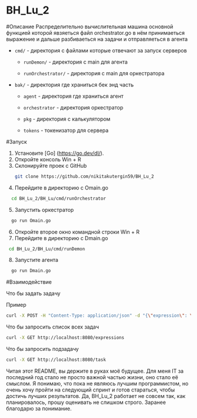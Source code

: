 # BH_Lu_2

#Описание
Распределительно вычислительная машина основной функцией которой явзяеться файл orchestrator.go в нём принимаеться выражение и дальше разбиваеться на задачи и отправляеться в агента
- `cmd/` - директория с файлами которые отвечают за запуск серверов
 
  - `runDemon/` - директория с main для агента
    
  - `runOrchestrator/` - директория с main для оркестратора
    
- `bak/` - директория где храниться бек энд часть

  - `agent` - директория где храниться агент
  
  - `orchestrator` - директория оркестратор
  
  - `pkg` - директория с калькулятором
  
  - `tokens` - токенизатор для сервера

#Запуск
1. Установите [Go] (https://go.dev/dl/).
2. Откройте консоль
Win + R
3. Склонируйте проек с GitHub
    ```bash
    git clone https://github.com/nikitakutergin59/BH_Lu_2
    ```
4. Перейдите в директорию с Omain.go
```bash
  cd BH_Lu_2/BH_Lu/cmd/runOrchestrator
```
5. Запустить оркестратор
```bash
  go run Omain.go
```
6. Откройте второе окно командной строки
Win + R
7. Перейдите в директорию с Dmain.go
```bash
 cd BH_Lu_2/BH_Lu/cmd/runDemon
```
8. Запустите агента
```bash
  go run Dmain.go
```

#Взаимодействие

Что бы задать задачу

Пример

```bash
curl -X POST -H "Content-Type: application/json" -d "{\"expression\": \"2 + 3 * 4\"}" http://localhost:8080/calculate
```

Что бы запросить список всех задач

```bash
curl -X GET http://localhost:8080/expressions
```

Что бы запросить подзадачу
```bash
curl -X GET http://localhost:8080/task
```

Читая этот README, вы держите в руках моё будущее. Для меня IT за последний год стало не просто важной частью жизни, оно стало её смыслом. Я понимаю, что пока не являюсь лучшим программистом, но очень хочу пройти на следующий спринт и готов стараться, чтобы достичь лучших результатов. Да, BH_Lu_2 работает не совсем так, как планировалось, прошу оценивать не слишком строго. Заранее благодарю за понимание.
